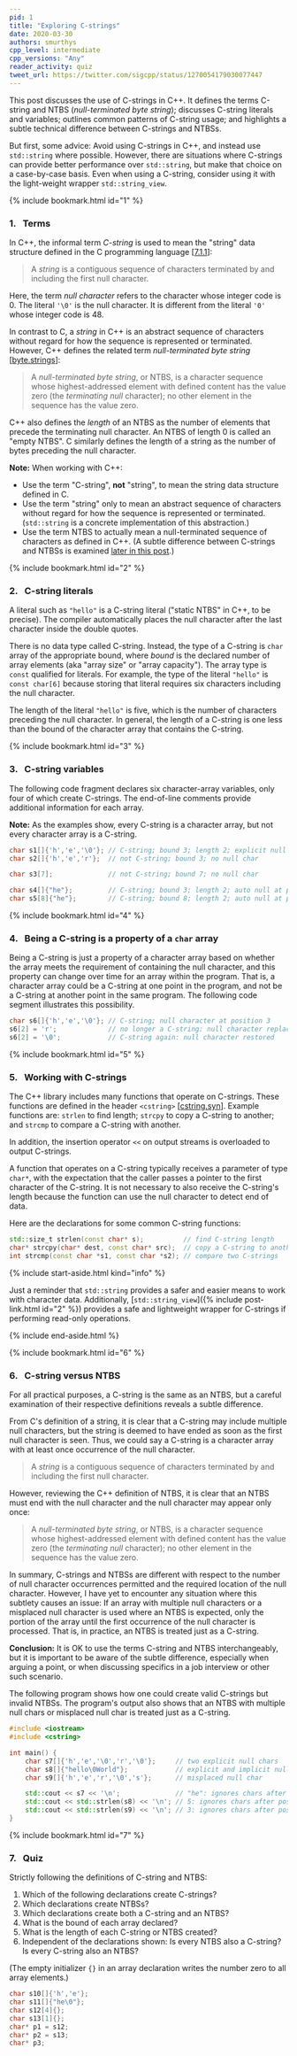 ```yaml
---
pid: 1
title: "Exploring C-strings"
date: 2020-03-30
authors: smurthys
cpp_level: intermediate
cpp_versions: "Any"
reader_activity: quiz
tweet_url: https://twitter.com/sigcpp/status/1270054179030077447
---
```


This post discusses the use of C-strings in C++. It defines the terms C-string and NTBS
(*null-terminated byte string*); discusses C-string literals and variables; outlines
common patterns of C-string usage; and highlights a subtle technical difference between
C-strings and NTBSs.

But first, some advice: Avoid using C-strings in C++, and instead use `std::string` where
possible. However, there are situations where C-strings can provide better performance
over `std::string`, but make that choice on a case-by-case basis. Even when using a
C-string, consider using it with the light-weight wrapper `std::string_view`.
<!--more-->

{% include bookmark.html id="1" %}

### 1.&nbsp;&nbsp; Terms

In C++, the informal term *C-string* is used to mean the "string" data structure defined
in the C programming language [[7.1.1](https://web.archive.org/web/20181230041359if_/http://www.open-std.org/jtc1/sc22/wg14/www/abq/c17_updated_proposed_fdis.pdf)]:

> A *string* is a contiguous sequence of characters terminated by and including the first
> null character.

Here, the term *null character* refers to the character whose integer code is 0. The
literal `'\0'` is the null character. It is different from the literal `'0'` whose
integer code is 48.

In contrast to C, a *string* in C++ is an abstract sequence of characters without regard
for how the sequence is represented or terminated. However, C++ defines the related term
*null-terminated byte string* [[byte.strings](https://timsong-cpp.github.io/cppwp/n4659/byte.strings)]:

> A *null-terminated byte string*, or NTBS, is a character sequence whose
> highest-addressed element with defined content has the value zero (the *terminating
> null* character); no other element in the sequence has the value zero.

C++ also defines the *length* of an NTBS as the number of elements that precede the
terminating null character. An NTBS of length 0 is called an "empty NTBS". C similarly
defines the length of a string as the number of bytes preceding the null character.

**Note:** When working with C++:

- Use the term "C-string", **not** "string", to mean the string data structure defined in
  C.
- Use the term "string" only to mean an abstract sequence of characters without regard
  for how the sequence is represented or terminated. (`std::string` is a concrete
  implementation of this abstraction.)
- Use the term NTBS to actually mean a null-terminated sequence of characters as defined
  in C++. (A subtle difference between C-strings and NTBSs is examined [later in this post](#6).)

{% include bookmark.html id="2" %}

### 2.&nbsp;&nbsp; C-string literals

A literal such as `"hello"` is a C-string literal ("static NTBS" in C++, to be precise).
The compiler automatically places the null character after the last character inside the
double quotes.

There is no data type called C-string. Instead, the type of a C-string is `char` array of
the appropriate bound, where *bound* is the declared number of array elements (aka "array
size" or "array capacity"). The array type is `const` qualified for literals. For example,
the type of the literal `"hello"` is `const char[6]` because storing that literal requires
six characters including the null character.

The length of the literal `"hello"` is five, which is the number of characters preceding the
null character. In general, the length of a C-string is one less than the bound of the
character array that contains the C-string.

{% include bookmark.html id="3" %}

### 3.&nbsp;&nbsp; C-string variables

The following code fragment declares six character-array variables, only four of which create
C-strings. The end-of-line comments provide additional information for each array.

**Note:** As the examples show, every C-string is a character array, but not every
character array is a C-string.

```cpp
char s1[]{'h','e','\0'}; // C-string; bound 3; length 2; explicit null at position 3
char s2[]{'h','e','r'};  // not C-string; bound 3; no null char

char s3[7];              // not C-string; bound 7; no null char

char s4[]{"he"};         // C-string; bound 3; length 2; auto null at position 3
char s5[8]{"he"};        // C-string; bound 8; length 2; auto null at position 3
```

{% include bookmark.html id="4" %}

### 4.&nbsp;&nbsp; Being a C-string is a property of a `char` array

Being a C-string is just a property of a character array based on whether the array meets
the requirement of containing the null character, and this property can change over time
for an array within the program. That is, a character array could be a C-string at one
point in the program, and not be a C-string at another point in the same program. The
following code segment illustrates this possibility.

```cpp
char s6[]{'h','e','\0'}; // C-string; null character at position 3
s6[2] = 'r';             // no longer a C-string: null character replaced
s6[2] = '\0';            // C-string again: null character restored
```

{% include bookmark.html id="5" %}

### 5.&nbsp;&nbsp; Working with C-strings

The C++ library includes many functions that operate on C-strings. These functions are
defined in the header `<cstring>` [[cstring.syn](https://timsong-cpp.github.io/cppwp/n4659/c.strings#cstring.syn)].
Example functions are: `strlen` to find length; `strcpy` to copy a C-string to another;
and `strcmp` to compare a C-string with another.

In addition, the insertion operator `<<` on output streams is overloaded to output
C-strings.

A function that operates on a C-string typically receives a parameter of type `char*`,
with the expectation that the caller passes a pointer to the first character of the
C-string. It is not necessary to also receive the C-string's length because the function
can use the null character to detect end of data.

Here are the declarations for some common C-string functions:

```cpp
std::size_t strlen(const char* s);          // find C-string length
char* strcpy(char* dest, const char* src);  // copy a C-string to another
int strcmp(const char *s1, const char *s2); // compare two C-strings
```

{% include start-aside.html kind="info" %}

Just a reminder that `std::string` provides a safer and easier means to work with
character data. Additionally, [`std::string_view`]({% include post-link.html id="2" %})
provides a safe and lightweight wrapper for C-strings if performing read-only operations.

{% include end-aside.html %}

{% include bookmark.html id="6" %}

### 6.&nbsp;&nbsp; C-string versus NTBS

For all practical purposes, a C-string is the same as an NTBS, but a careful examination
of their respective definitions reveals a subtle difference.

From C's definition of a string, it is clear that a C-string may include multiple null
characters, but the string is deemed to have ended as soon as the first null character is
seen. Thus, we could say a C-string is a character array with at least once occurrence of
the null character.

> A *string* is a contiguous sequence of characters terminated by and including the first
> null character.

However, reviewing the C++ definition of NTBS, it is clear that an NTBS must end with the
null character and the null character may appear only once:

> A *null-terminated byte string*, or NTBS, is a character sequence whose
> highest-addressed element with defined content has the value zero (the *terminating
> null* character); no other element in the sequence has the value zero.

In summary, C-strings and NTBSs are different with respect to the number of null character
occurrences permitted and the required location of the null character. However, I have yet
to encounter any situation where this subtlety causes an issue: If an array with multiple
null characters or a misplaced null character is used where an NTBS is expected, only the
portion of the array until the first occurrence of the null character is processed. That
is, in practice, an NTBS is treated just as a C-string.

**Conclusion:** It is OK to use the terms C-string and NTBS interchangeably, but it is
important to be aware of the subtle difference, especially when arguing a point, or when
discussing specifics in a job interview or other such scenario.

The following program shows how one could create valid C-strings but invalid NTBSs. The
program's output also shows that an NTBS with multiple null chars or misplaced null char
is treated just as a C-string.

```cpp
#include <iostream>
#include <cstring>

int main() {
    char s7[]{'h','e','\0','r','\0'};     // two explicit null chars
    char s8[]{"hello\0World"};            // explicit and implicit null chars
    char s9[]{'h','e','r','\0','s'};      // misplaced null char

    std::cout << s7 << '\n';              // "he": ignores chars after position 2
    std::cout << std::strlen(s8) << '\n'; // 5: ignores chars after position 5
    std::cout << std::strlen(s9) << '\n'; // 3: ignores chars after position 4
}
```

{% include bookmark.html id="7" %}

### 7.&nbsp;&nbsp; Quiz

Strictly following the definitions of C-string and NTBS:

1. Which of the following declarations create C-strings?
2. Which declarations create NTBSs?
3. Which declarations create both a C-string and an NTBS?
4. What is the bound of each array declared?
5. What is the length of each C-string or NTBS created?
6. Independent of the declarations shown: Is every NTBS also a C-string? Is every C-string
   also an NTBS?

(The empty initializer `{}` in an array declaration writes the number zero to all array
elements.)

```cpp
char s10[]{'h','e'};
char s11[]{"he\0"};
char s12[4]{};
char s13[1]{};
char* p1 = s12;
char* p2 = s13;
char* p3;
```
